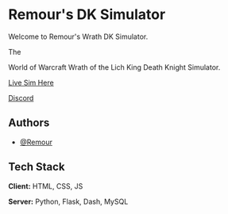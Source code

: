 
# Remour's DK Simulator

Welcome to Remour's Wrath DK Simulator.

The 

World of Warcraft Wrath of the Lich King Death Knight Simulator.


[Live Sim Here](http://remourtech.com/)

[Discord](https://discord.gg/QW3Vk35ssn)

## Authors

- [@Remour](https://github.com/Krught)



## Tech Stack

**Client:** HTML, CSS, JS

**Server:** Python, Flask, Dash, MySQL

